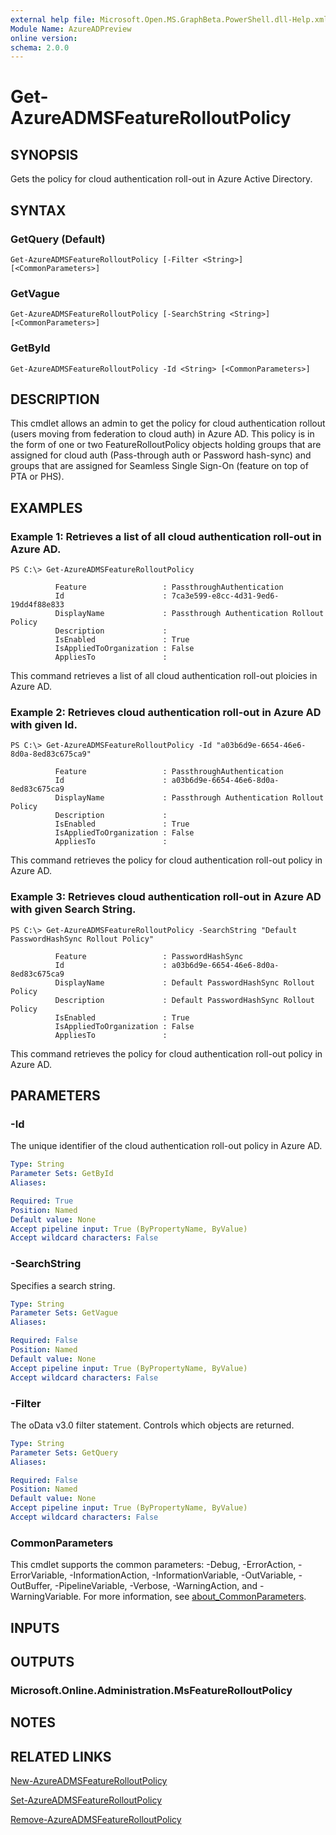 ```yaml
---
external help file: Microsoft.Open.MS.GraphBeta.PowerShell.dll-Help.xml
Module Name: AzureADPreview
online version:
schema: 2.0.0
---
```


# Get-AzureADMSFeatureRolloutPolicy

## SYNOPSIS
Gets the policy for cloud authentication roll-out in Azure Active Directory.

## SYNTAX

### GetQuery (Default)
```
Get-AzureADMSFeatureRolloutPolicy [-Filter <String>] [<CommonParameters>]
```

### GetVague
```
Get-AzureADMSFeatureRolloutPolicy [-SearchString <String>] [<CommonParameters>]
```

### GetById
```
Get-AzureADMSFeatureRolloutPolicy -Id <String> [<CommonParameters>]
```

## DESCRIPTION
This cmdlet allows an admin to get the policy for cloud authentication rollout (users moving from federation to cloud auth) in Azure AD.
This policy is in the form of one or two FeatureRolloutPolicy objects holding groups that are assigned for cloud auth (Pass-through auth or Password hash-sync) and groups that are assigned for Seamless Single Sign-On (feature on top of PTA or PHS).

## EXAMPLES

### Example 1: Retrieves a list of all cloud authentication roll-out in Azure AD.
```
PS C:\> Get-AzureADMSFeatureRolloutPolicy

          Feature                 : PassthroughAuthentication
          Id                      : 7ca3e599-e8cc-4d31-9ed6-19dd4f88e833
          DisplayName             : Passthrough Authentication Rollout Policy
          Description             :
          IsEnabled               : True
          IsAppliedToOrganization : False
          AppliesTo               :
```

This command retrieves a list of all cloud authentication roll-out ploicies in Azure AD.

### Example 2: Retrieves cloud authentication roll-out in Azure AD with given Id.
```
PS C:\> Get-AzureADMSFeatureRolloutPolicy -Id "a03b6d9e-6654-46e6-8d0a-8ed83c675ca9"

          Feature                 : PassthroughAuthentication
          Id                      : a03b6d9e-6654-46e6-8d0a-8ed83c675ca9
          DisplayName             : Passthrough Authentication Rollout Policy
          Description             :
          IsEnabled               : True
          IsAppliedToOrganization : False
          AppliesTo               :
```

This command retrieves the policy for cloud authentication roll-out policy in Azure AD.

### Example 3: Retrieves cloud authentication roll-out in Azure AD with given Search String.
```
PS C:\> Get-AzureADMSFeatureRolloutPolicy -SearchString "Default PasswordHashSync Rollout Policy"

          Feature                 : PasswordHashSync
          Id                      : a03b6d9e-6654-46e6-8d0a-8ed83c675ca9
          DisplayName             : Default PasswordHashSync Rollout Policy
          Description             : Default PasswordHashSync Rollout Policy
          IsEnabled               : True
          IsAppliedToOrganization : False
          AppliesTo               :
```

This command retrieves the policy for cloud authentication roll-out policy in Azure AD.

## PARAMETERS

### -Id
The unique identifier of the cloud authentication roll-out policy in Azure AD.

```yaml
Type: String
Parameter Sets: GetById
Aliases:

Required: True
Position: Named
Default value: None
Accept pipeline input: True (ByPropertyName, ByValue)
Accept wildcard characters: False
```

### -SearchString
Specifies a search string.

```yaml
Type: String
Parameter Sets: GetVague
Aliases:

Required: False
Position: Named
Default value: None
Accept pipeline input: True (ByPropertyName, ByValue)
Accept wildcard characters: False
```

### -Filter
The oData v3.0 filter statement. 
Controls which objects are returned.

```yaml
Type: String
Parameter Sets: GetQuery
Aliases:

Required: False
Position: Named
Default value: None
Accept pipeline input: True (ByPropertyName, ByValue)
Accept wildcard characters: False
```

### CommonParameters
This cmdlet supports the common parameters: -Debug, -ErrorAction, -ErrorVariable, -InformationAction, -InformationVariable, -OutVariable, -OutBuffer, -PipelineVariable, -Verbose, -WarningAction, and -WarningVariable. For more information, see [about_CommonParameters](https://go.microsoft.com/fwlink/?LinkID=113216).

## INPUTS

## OUTPUTS

### Microsoft.Online.Administration.MsFeatureRolloutPolicy
## NOTES
## RELATED LINKS

[New-AzureADMSFeatureRolloutPolicy]()

[Set-AzureADMSFeatureRolloutPolicy]()

[Remove-AzureADMSFeatureRolloutPolicy]()

